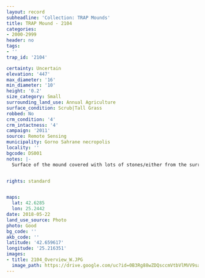```yaml
---
layout: record
subheadline: 'Collection: TRAP Mounds'
title: TRAP Mound - 2104
categories:
- 2000-2999
header: no
tags:
- ''
trap_id: '2104'

certainty: Uncertain
elevation: '447'
max_diameter: '16'
min_diameter: '10'
height: '0.2'
size_category: Small
surrounding_land_use: Annual Agriculture
surface_condition: Scrub|Tall Grass
robbed: No
crm_condition: '4'
crm_intactness: '4'
campaign: '2011'
source: Remote Sensing
municipality: Gorno Sahrane necropolis
locality: ''
bgcode: DS001
notes: |-
  Surface of the mound covered with lots of stones/either from the surrounding pasture or from the mound.


rights: standard


maps:
  lat: 42.6285
  lon: 25.2442
date: 2018-05-22
land_use_source: Photo
photo: Good
bg_code: ''
akb_code: ''
latitude: '42.659617'
longitude: '25.216351'
images:
- title: 2104_Overview_W.JPG
  image_path: https://drive.google.com/uc?id=0B3Rg88wZDQsccmVtbVlMVV9saE0
---
```

